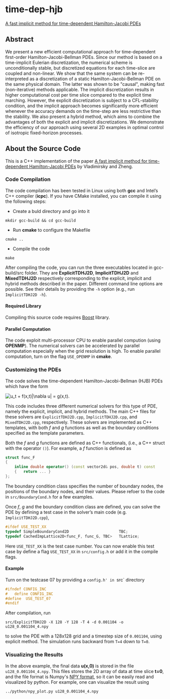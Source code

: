 # time-dep-hjb
[A fast implicit method for time-dependent Hamilton-Jacobi PDEs](http://www.cs.columbia.edu/~cxz/TimeDepHJB/)

## Abstract
We present a new efficient computational approach for time-dependent first-order Hamilton-Jacobi-Bellman PDEs. Since our method is based on a time-implicit Eulerian discretization, the numerical scheme is unconditionally stable, but discretized equations for each time-slice are coupled and non-linear. We show that the same system can be re-interpreted as a discretization of a static Hamilton-Jacobi-Bellman PDE on the same physical domain. The latter was shown to be "causal", making fast (non-iterative) methods applicable. The implicit discretization results in higher computational cost per time slice compared to the explicit time marching. However, the explicit discretization is subject to a CFL-stability condition, and the implicit approach becomes significantly more efficient whenever the accuracy demands on the time-step are less restrictive than the stability. We also present a hybrid method, which aims to combine the advantages of both the explicit and implicit discretizations. We demonstrate the efficiency of our approach using several 2D examples in optimal control of isotropic fixed-horizon processes.

## About the Source Code
This is a C++ implementation of the paper [A fast implicit method for time-dependent Hamilton-Jacobi PDEs](http://www.cs.columbia.edu/~cxz/TimeDepHJB/) by Vladimirsky and Zheng.

### Code Compilation
The code compilation has been tested in Linux using both __gcc__ and Intel’s C++ compiler (__icpc__). If you have CMake installed, you can compile it using the following steps:

* Create a buld directory and go into it
```
mkdir gcc-build && cd gcc-build
```
* Run __cmake__ to configure the Makefile
```
cmake ..
```
* Compile the code
```
make
```
After compiling the code, you can run the three executables located in gcc-build/src folder. They are __ExplicitTDHJ2D__, __ImplicitTDHJ2D__ and __MixedTDHJ2D__ respectively corresponding to the explicit, implicit and hybrid methods described in the paper. Different command line options are possible. See their details by providing the `-h` option (e.g., run `ImplicitTDHJ2D -h`).

#### Required Library
Compiling this source code requires [Boost](http://www.boost.org/) library.

#### Parallel Computation
The code exploit multi-processor CPU to enable parallel compution (using __OPENMP__). The numerical solvers can be accelerated by parallel computation especially when the grid resolution is high. To enable parallel computation, turn on the flag `USE_OPENMP` in __cmake__.

### Customizing the PDEs
The code solves the time-dependent Hamilton-Jacobi-Bellman (HJB) PDEs which have the form

![$$u_t + f(x,t)|\nabla u| = g(x,t).$$](https://raw.githubusercontent.com/cxzheng/time-dep-hjb/master/images/jqjt6g4.png)

This code includes three different numerical solvers for this type of PDE, namely the explicit, implicit, and hybrid methods. The main C++ files for these solvers are `ExplicitTDHJ2D.cpp`, `ImplicitTDHJ2D.cpp`, and `MixedTDHJ2D.cpp`, respectively. 
These solvers are implemented as C++ templates, with both _f_ and _g_ functions as well as the boundary conditions specified 
as the template parameters.

Both the _f_ and _g_ functions are defined as C++ functionals, (i.e., a C++ struct with the operator `()`). For example, a _f_ function is defined as
```C++
struct func_F
{
    inline double operator() (const vector2d& pos, double t) const
    {   return ... }
};
```
The boundary condition class specifies the number of boundary nodes, the positions of the boundary nodes, and their values. Please refoer to the code in `src/BoundaryCond.h` for a few examples.

Once _f_, _g_ and the boundary condition class are defined, you can solve the PDE by defining a test case in the solver’s main code (e.g. `ImplicitTDHJ2D.cpp`),
```C++
#ifdef USE_TEST_XX
typedef SimpleBoundaryCond2D                      TBC;
typedef CachedImpLattice2D<func_F, func_G, TBC>   TLattice;
```
Here `USE_TEST_XX` is the test case number. You can now enable this test case by define a flag `USE_TEST_XX` in `src/config.h` or add it in the compile flags.

#### Example
Turn on the testcase 07 by providing a `config.h' in `src` directory
```C++
#ifndef CONFIG_INC
#   define CONFIG_INC
#define  USE_TEST_07
#endif
```
After compilation, run 
```
src/ExplicitTDHJ2D -X 128 -Y 128 -T 4 -d 0.001104 -o u128_0.001104_4.npy
```
to solve the PDE with a 128x128 grid and a timestep size of `0.001104`, using explicit method. The simulation runs backward from `T=4` down to `T=0`.

### Visualizing the Results
In the above example, the final data __u(x,0)__ is stored in the file `u128_0.001104_4.npy`. This files stores the 2D array of data at time slice __t=0__, and the file format is Numpy's [NPY format](https://docs.scipy.org/doc/numpy-dev/neps/npy-format.html), so it can be easily read and visualized by python. For example, one can visualize the result using
```
../python/npy_plot.py u128_0.001104_4.npy
```
